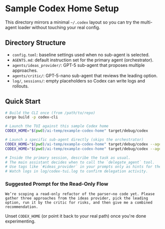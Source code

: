 # Sample Codex Home Setup

This directory mirrors a minimal `~/.codex` layout so you can try the multi-agent loader without touching your real config.

## Directory Structure

- `config.toml`: baseline settings used when no sub-agent is selected.
- `AGENTS.md`: default instruction set for the primary agent (orchestrator).
- `agents/ideas_provider/`: GPT-5 sub-agent that proposes multiple approaches.
- `agents/critic/`: GPT-5-nano sub-agent that reviews the leading option.
- `log/`, `sessions/`: empty placeholders so Codex can write logs and rollouts.

## Quick Start

```bash
# Build the CLI once (from /path/to/repo)
cargo build -p codex-cli

# Launch the TUI against this sample Codex home
CODEX_HOME="$(pwd)/ai-temp/example-codex-home" target/debug/codex

# Launch a specific sub-agent directly (skips the orchestrator)
CODEX_HOME="$(pwd)/ai-temp/example-codex-home" target/debug/codex --agent ideas_provider
CODEX_HOME="$(pwd)/ai-temp/example-codex-home" target/debug/codex --agent critic

# Inside the primary session, describe the task as usual.
# The main assistant decides when to call the `delegate_agent` tool.
# Use tags like `#ideas_provider` in your prompts only as hints for the AI.
# Watch logs in log/codex-tui.log to confirm delegation activity.
```

### Suggested Prompt for the Read-Only Flow

```
We’re scoping a read-only refactor of the parser—no code yet. Please gather three approaches from the ideas provider, pick the leading option, run it by the critic for risks, and then give me a combined recommendation.
```

Unset `CODEX_HOME` (or point it back to your real path) once you're done experimenting.
